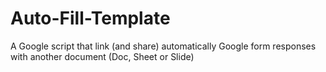# Auto-Fill-Template
A Google script that link (and share) automatically Google form responses with another document (Doc, Sheet or Slide)
